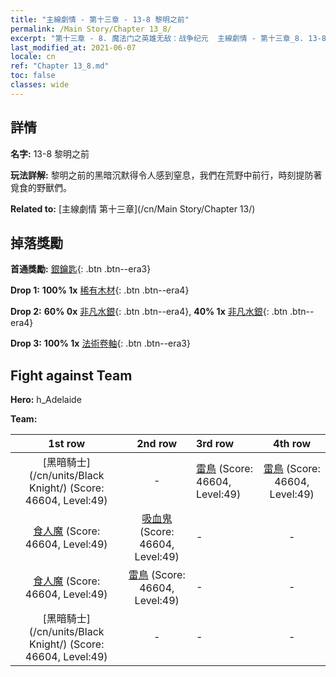 ```yaml
---
title: "主線劇情 - 第十三章 - 13-8 黎明之前"
permalink: /Main Story/Chapter 13_8/
excerpt: "第十三章 - 8. 魔法门之英雄无敌：战争纪元  主線劇情 - 第十三章_8. 13-8 黎明之前"
last_modified_at: 2021-06-07
locale: cn
ref: "Chapter 13_8.md"
toc: false
classes: wide
---
```


## 詳情

 **名字:** 13-8 黎明之前

 **玩法詳解:** 黎明之前的黑暗沉默得令人感到窒息，我們在荒野中前行，時刻提防著覓食的野獸們。

 **Related to:** [主線劇情 第十三章](/cn/Main Story/Chapter 13/)

## 掉落獎勵

 **首通獎勵:** [銀鑰匙](/cn/Items/con_693/){: .btn .btn--era3}

 **Drop 1:** **100% 1x** [稀有木材](/cn/Items/mat_41/){: .btn .btn--era4}

 **Drop 2:** **60% 0x** [非凡水銀](/cn/Items/mat_35/){: .btn .btn--era4}, **40% 1x** [非凡水銀](/cn/Items/mat_35/){: .btn .btn--era4}

 **Drop 3:** **100% 1x** [法術卷軸](/cn/Items/con_694/){: .btn .btn--era3}


## Fight against Team
 **Hero:** h_Adelaide

 **Team:**


  | 1st row | 2nd row | 3rd row | 4th row |
  |:----:|:----:|:----|:----:|
  | [黑暗騎士](/cn/units/Black Knight/) (Score: 46604, Level:49)  | - | [雷鳥](/cn/units/Roc/) (Score: 46604, Level:49)  | [雷鳥](/cn/units/Roc/) (Score: 46604, Level:49)  |
  | [食人魔](/cn/units/Ogre/) (Score: 46604, Level:49)  | [吸血鬼](/cn/units/Vampire/) (Score: 46604, Level:49)  | - | - |
  | [食人魔](/cn/units/Ogre/) (Score: 46604, Level:49)  | [雷鳥](/cn/units/Roc/) (Score: 46604, Level:49)  | - | - |
  | [黑暗騎士](/cn/units/Black Knight/) (Score: 46604, Level:49)  | - | - | - |


